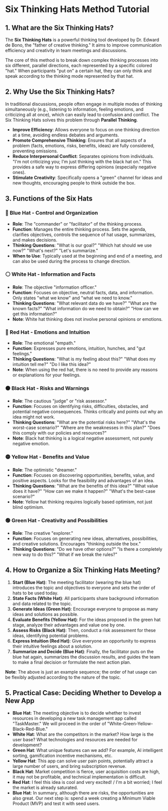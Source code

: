 # Six Thinking Hats Method Tutorial

## 1. What are the Six Thinking Hats?

The **Six Thinking Hats** is a powerful thinking tool developed by Dr. Edward de Bono, the "father of creative thinking." It aims to improve communication efficiency and creativity in team meetings and discussions.

The core of this method is to break down complex thinking processes into six different, parallel directions, each represented by a specific colored "hat." When participants "put on" a certain hat, they can only think and speak according to the thinking mode represented by that hat.

## 2. Why Use the Six Thinking Hats?

In traditional discussions, people often engage in multiple modes of thinking simultaneously (e.g., listening to information, feeling emotions, and criticizing all at once), which can easily lead to confusion and conflict. The Six Thinking Hats solves this problem through **Parallel Thinking**.

-   **Improve Efficiency**: Allows everyone to focus on one thinking direction at a time, avoiding endless debates and arguments.
-   **Promote Comprehensive Thinking**: Ensures that all aspects of a problem (facts, emotions, risks, benefits, ideas) are fully considered, preventing omissions.
-   **Reduce Interpersonal Conflict**: Separates opinions from individuals. "I'm not criticizing you; I'm just thinking with the black hat on." This provides a safe way to express differing opinions (especially negative ones).
-   **Stimulate Creativity**: Specifically opens a "green" channel for ideas and new thoughts, encouraging people to think outside the box.

## 3. Functions of the Six Hats

### 🔵 Blue Hat - Control and Organization
-   **Role**: The "commander" or "facilitator" of the thinking process.
-   **Function**: Manages the entire thinking process. Sets the agenda, clarifies objectives, controls the sequence of hat usage, summarizes, and makes decisions.
-   **Thinking Questions**: "What is our goal?" "Which hat should we use now?" "What's next?" "Let's summarize."
-   **When to Use**: Typically used at the beginning and end of a meeting, and can also be used during the process to change direction.

### ⚪ White Hat - Information and Facts
-   **Role**: The objective "information officer."
-   **Function**: Focuses on objective, neutral facts, data, and information. Only states "what we know" and "what we need to know."
-   **Thinking Questions**: "What relevant data do we have?" "What are the known facts?" "What information do we need to obtain?" "How can we get this information?"
-   **Note**: White hat thinking does not involve personal opinions or emotions.

### 🔴 Red Hat - Emotions and Intuition
-   **Role**: The emotional "empath."
-   **Function**: Expresses pure emotions, intuition, hunches, and "gut feelings."
-   **Thinking Questions**: "What is my feeling about this?" "What does my intuition tell me?" "Do I like this idea?"
-   **Note**: When using the red hat, there is no need to provide any reasons or explanations for your feelings.

### ⚫ Black Hat - Risks and Warnings
-   **Role**: The cautious "judge" or "risk assessor."
-   **Function**: Focuses on identifying risks, difficulties, obstacles, and potential negative consequences. Thinks critically and points out why an idea might not work.
-   **Thinking Questions**: "What are the potential risks here?" "What's the worst-case scenario?" "Where are the weaknesses in this plan?" "Does this comply with our policies and resources?"
-   **Note**: Black hat thinking is a logical negative assessment, not purely negative emotion.

### 🟡 Yellow Hat - Benefits and Value
-   **Role**: The optimistic "dreamer."
-   **Function**: Focuses on discovering opportunities, benefits, value, and positive aspects. Looks for the feasibility and advantages of an idea.
-   **Thinking Questions**: "What are the benefits of this idea?" "What value does it have?" "How can we make it happen?" "What's the best-case scenario?"
-   **Note**: Yellow hat thinking requires logically based optimism, not just blind optimism.

### 🟢 Green Hat - Creativity and Possibilities
-   **Role**: The creative "explorer."
-   **Function**: Focuses on generating new ideas, alternatives, possibilities, and creative solutions. Encourages "thinking outside the box."
-   **Thinking Questions**: "Do we have other options?" "Is there a completely new way to do this?" "What if we break the rules?"

## 4. How to Organize a Six Thinking Hats Meeting?

1.  **Start (Blue Hat)**: The meeting facilitator (wearing the blue hat) introduces the topic and objectives to everyone and sets the order of hats to be used today.
2.  **State Facts (White Hat)**: All participants share background information and data related to the topic.
3.  **Generate Ideas (Green Hat)**: Encourage everyone to propose as many ideas and solutions as possible.
4.  **Evaluate Benefits (Yellow Hat)**: For the ideas proposed in the green hat stage, analyze their advantages and value one by one.
5.  **Assess Risks (Black Hat)**: Then, conduct a risk assessment for these ideas, identifying potential problems.
6.  **Express Intuition (Red Hat)**: Give everyone an opportunity to express their intuitive feelings about a solution.
7.  **Summarize and Decide (Blue Hat)**: Finally, the facilitator puts on the blue hat again, summarizes the discussion results, and guides the team to make a final decision or formulate the next action plan.

**Note**: The above is just an example sequence; the order of hat usage can be flexibly adjusted according to the nature of the topic.

## 5. Practical Case: Deciding Whether to Develop a New App

-   **Blue Hat**: The meeting objective is to decide whether to invest resources in developing a new task management app called "TaskMaster." We will proceed in the order of "White-Green-Yellow-Black-Red-Blue."
-   **White Hat**: What are the competitors in the market? How large is the user base? What technologies and resources are needed for development?
-   **Green Hat**: What unique features can we add? For example, AI intelligent sorting, gamification incentive mechanisms, etc.
-   **Yellow Hat**: This app can solve user pain points, potentially attract a large number of users, and bring subscription revenue.
-   **Black Hat**: Market competition is fierce, user acquisition costs are high, it may not be profitable, and technical implementation is difficult.
-   **Red Hat**: I feel this idea is cool and very excited! / I'm a bit worried; I feel the market is already saturated.
-   **Blue Hat**: In summary, although there are risks, the opportunities are also great. Our next step is: spend a week creating a Minimum Viable Product (MVP) and test it with seed users.